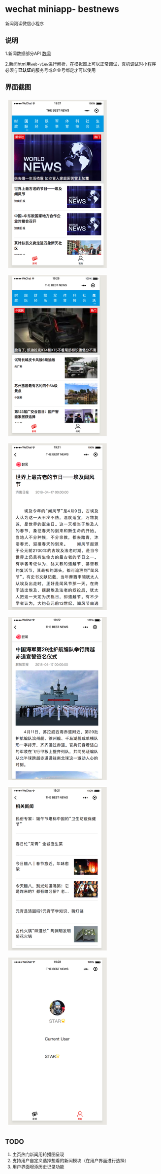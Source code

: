 # wechat miniapp- bestnews
新闻阅读微信小程序 

## 说明

1.新闻数据部分API [数闻](https://fenfa.shuwen.com/)

2.新闻html用`web-view`进行解析，在模拟器上可以正常调试，真机调试时小程序必须与**已认证**的服务号或企业号绑定才可以使用


## 界面截图

<img style="margin:10px" width="320" src="screenshots/news-1.png" alt="主页页面-1">
<img style="margin:10px" width="320" src="screenshots/news-2.png" alt="主页页面-2">
<img style="margin:10px" width="320" src="screenshots/detail-1.png" alt="新闻详情-1">
<img style="margin:10px" width="320" src="screenshots/detail-2.png" alt="新闻详情-2">
<img style="margin:10px" width="320" src="screenshots/relation-1.png" alt="相关新闻">
<img style="margin:10px" width="320" src="screenshots/user-1.png" alt="用户界面">

## TODO

1. 主页热门新闻用轮播图呈现
2. 支持用户自定义选择想看的新闻模块（在用户界面进行选择）
3. 用户界面增添历史记录功能
